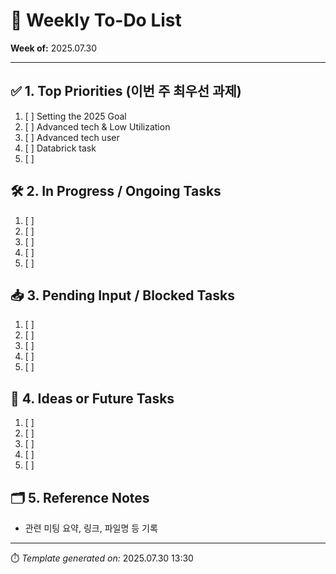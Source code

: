 # 📆 Weekly To-Do List
**Week of:** 2025.07.30

---

## ✅ 1. Top Priorities (이번 주 최우선 과제)
1. [ ] Setting the 2025 Goal
2. [ ] Advanced tech & Low Utilization
3. [ ] Advanced tech user
4. [ ] Databrick task
5. [ ] 

## 🛠️ 2. In Progress / Ongoing Tasks
1. [ ] 
2. [ ] 
3. [ ] 
4. [ ] 
5. [ ] 

## 📥 3. Pending Input / Blocked Tasks
1. [ ] 
2. [ ] 
3. [ ] 
4. [ ] 
5. [ ] 

## 🔮 4. Ideas or Future Tasks
1. [ ] 
2. [ ] 
3. [ ] 
4. [ ] 
5. [ ] 

## 🗂️ 5. Reference Notes
- 관련 미팅 요약, 링크, 파일명 등 기록

---

⏱️ *Template generated on:* 2025.07.30 13:30
